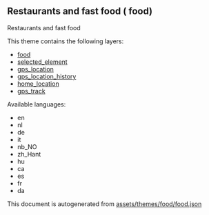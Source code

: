 

 Restaurants and fast food ( food) 
-----------------------------------



Restaurants and fast food

This theme contains the following layers:



  - [food](../Layers/food.md)
  - [selected_element](../Layers/selected_element.md)
  - [gps_location](../Layers/gps_location.md)
  - [gps_location_history](../Layers/gps_location_history.md)
  - [home_location](../Layers/home_location.md)
  - [gps_track](../Layers/gps_track.md)


Available languages:



  - en
  - nl
  - de
  - it
  - nb_NO
  - zh_Hant
  - hu
  - ca
  - es
  - fr
  - da
 

This document is autogenerated from [assets/themes/food/food.json](https://github.com/pietervdvn/MapComplete/blob/develop/assets/themes/food/food.json)